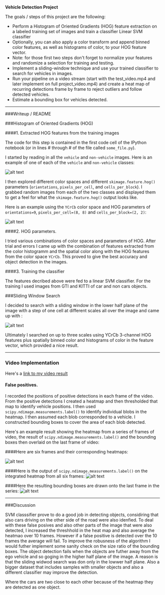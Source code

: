 **Vehicle Detection Project**

The goals / steps of this project are the following:

* Perform a Histogram of Oriented Gradients (HOG) feature extraction on a labeled training set of images and train a classifier Linear SVM classifier
* Optionally, you can also apply a color transform and append binned color features, as well as histograms of color, to your HOG feature vector. 
* Note: for those first two steps don't forget to normalize your features and randomize a selection for training and testing.
* Implement a sliding-window technique and use your trained classifier to search for vehicles in images.
* Run your pipeline on a video stream (start with the test_video.mp4 and later implement on full project_video.mp4) and create a heat map of recurring detections frame by frame to reject outliers and follow detected vehicles.
* Estimate a bounding box for vehicles detected.

[//]: # (Image References)
[image1]: ./output_images/car_notcar.png
[image2]: ./output_images/HOG_example.png
[image3]: ./output_images/sliding_windows.png
[image5]: ./output_images/bboxes_and_heat.png
[image6]: ./output_images/labels_map.png
[image7]: ./output_images/output_bboxes.png
[video1]: ./project_video_output.mp4

---
###Writeup / README


###Histogram of Oriented Gradients (HOG)

####1. Extracted HOG features from the training images

The code for this step is contained in the first code cell of the IPython notebook (or in lines # through # of the file called `some_file.py`).  

I started by reading in all the `vehicle` and `non-vehicle` images.  Here is an example of one of each of the `vehicle` and `non-vehicle` classes:

![alt text][image1]

I then explored different color spaces and different `skimage.feature.hog()` parameters (`orientations`, `pixels_per_cell`, and `cells_per_block`).  I grabbed random images from each of the two classes and displayed them to get a feel for what the `skimage.feature.hog()` output looks like.

Here is an example using the `YCrCb` color space and HOG parameters of `orientations=9`, `pixels_per_cell=(8, 8)` and `cells_per_block=(2, 2)`:


![alt text][image2]

####2. HOG parameters.

I tried various combinations of color spaces and parameters of HOG. After trial and errors I came up with the combination of features extracted from  the color histogramm and the spatial color along with the HOG features from the color space `YCrCb`.  This  proved to give the best accuracy and object detection in the images.

####3. Training the classifier

The features decribed above were fed to a linear SVM classifier. For the training I used images from GTI and KITTI of car and non cars objects. 

###Sliding Window Search

I decided to search with a sliding window in the lower half plane of the image with a step of one cell at different scales all over the image and came up with :

![alt text][image3]


Ultimately I searched on up to three scales using YCrCb 3-channel HOG features plus spatially binned color and histograms of color in the feature vector, which provided a nice result. 

---

### Video Implementation

Here's a [link to my video result](./project_video.mp4)


#### False positives.

I recorded the positions of positive detections in each frame of the video.  From the positive detections I created a heatmap and then thresholded that map to identify vehicle positions.  I then used `scipy.ndimage.measurements.label()` to identify individual blobs in the heatmap.  I then assumed each blob corresponded to a vehicle.  I constructed bounding boxes to cover the area of each blob detected.  

Here's an example result showing the heatmap from a series of frames of video, the result of `scipy.ndimage.measurements.label()` and the bounding boxes then overlaid on the last frame of video:

####Here are six frames and their corresponding heatmaps:

![alt text][image5]

####Here is the output of `scipy.ndimage.measurements.label()` on the integrated heatmap from all six frames:
![alt text][image6]

####Here the resulting bounding boxes are drawn onto the last frame in the series:
![alt text][image7]



---

###Discussion

SVM classsifier prove to do a good job in detecting objects, considiring that also cars driving on the other side of the road were also idenfied. To deal with these false posives and also
other parts of the image that were also detected, I increased the threshhold in the heat map and also average the heatmao over 10 frames. However if a false
positive is detected over the 10 frames the average will fail.
To improve the robusness of the algorithm I would futher implement some sanity check on the size ratio of the bounding boxes.
The object detection fails when the objects are futher away from the ego vehicle and so goging in the higher half plane of the image. A reason is that the sliding widwod search was don only in the lowwer half plane.
Also a bigger dataset that includes samples with smaller objects and also a different classifier may improve the detection. 

Where the cars are two close to each other because of the heatmap they are detected as one object.

 

